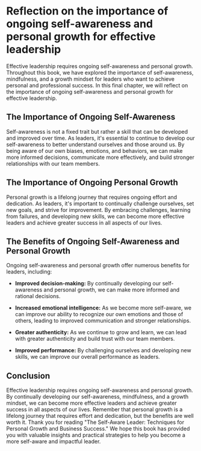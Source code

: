 Reflection on the importance of ongoing self-awareness and personal growth for effective leadership
===============================================================================================================

Effective leadership requires ongoing self-awareness and personal growth. Throughout this book, we have explored the importance of self-awareness, mindfulness, and a growth mindset for leaders who want to achieve personal and professional success. In this final chapter, we will reflect on the importance of ongoing self-awareness and personal growth for effective leadership.

The Importance of Ongoing Self-Awareness
----------------------------------------

Self-awareness is not a fixed trait but rather a skill that can be developed and improved over time. As leaders, it's essential to continue to develop our self-awareness to better understand ourselves and those around us. By being aware of our own biases, emotions, and behaviors, we can make more informed decisions, communicate more effectively, and build stronger relationships with our team members.

The Importance of Ongoing Personal Growth
-----------------------------------------

Personal growth is a lifelong journey that requires ongoing effort and dedication. As leaders, it's important to continually challenge ourselves, set new goals, and strive for improvement. By embracing challenges, learning from failures, and developing new skills, we can become more effective leaders and achieve greater success in all aspects of our lives.

The Benefits of Ongoing Self-Awareness and Personal Growth
----------------------------------------------------------

Ongoing self-awareness and personal growth offer numerous benefits for leaders, including:

* **Improved decision-making:** By continually developing our self-awareness and personal growth, we can make more informed and rational decisions.

* **Increased emotional intelligence:** As we become more self-aware, we can improve our ability to recognize our own emotions and those of others, leading to improved communication and stronger relationships.

* **Greater authenticity:** As we continue to grow and learn, we can lead with greater authenticity and build trust with our team members.

* **Improved performance:** By challenging ourselves and developing new skills, we can improve our overall performance as leaders.

Conclusion
----------

Effective leadership requires ongoing self-awareness and personal growth. By continually developing our self-awareness, mindfulness, and a growth mindset, we can become more effective leaders and achieve greater success in all aspects of our lives. Remember that personal growth is a lifelong journey that requires effort and dedication, but the benefits are well worth it. Thank you for reading "The Self-Aware Leader: Techniques for Personal Growth and Business Success." We hope this book has provided you with valuable insights and practical strategies to help you become a more self-aware and impactful leader.
